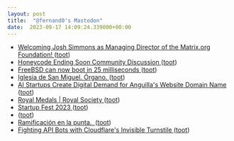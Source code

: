 ```yaml
---
layout: post
title:  "@fernand0's Mastodon"
date:  2023-09-17 14:09:24.339000+00:00
---
```

*  [Welcoming Josh Simmons as Managing Director of the Matrix.org Foundation! ](https://matrix.org/blog/2023/09/introducing-josh-simmons-mnaging-director) ([toot](https://mastodon.social/@fernand0/111080883115589827))
*  [Honeycode Ending Soon Community Discussion ](https://honeycodecommunity.aws/t/honeycode-ending-soon-community-discussion/2831) ([toot](https://mastodon.social/@fernand0/111080219953412207))
*  [FreeBSD can now boot in 25 milliseconds ](https://www.theregister.com/2023/08/29/freebsd_boots_in_25ms) ([toot](https://mastodon.social/@fernand0/111079957641233050))
*  [Iglesia de San Miguel. Órgano. ](https://www.flickr.com/photos/fernand0/53159036503) ([toot](https://mastodon.social/@fernand0/111079939965502926))
*  [AI Startups Create Digital Demand for Anguilla's Website Domain Name ](https://www.bloomberg.com/news/articles/2023-08-31/ai-startups-create-digital-demand-for-anguilla-s-website-domain-nam) ([toot](https://mastodon.social/@fernand0/111079747327785148))
*  [Royal Medals \| Royal Society ](https://royalsociety.org/grants-schemes-awards/awards/royal-medal) ([toot](https://mastodon.social/@fernand0/111079537422254388))
*  [Startup Fest 2023 ](https://zebraventures.eu/startupfest) ([toot](https://mastodon.social/@fernand0/111079304499513284))
*  [ ](https://mastodon.social/users/fernand0/statuses/111076558328227898/activity) ([toot](https://mastodon.social/users/fernand0/statuses/111076558328227898/activity))
*  [Ramificación en la punta.  ](https://avecesunafoto.wordpress.com/2023/09/15/ramificacion-en-la-punta) ([toot](https://mastodon.social/@fernand0/111076093162093833))
*  [Fighting API Bots with Cloudflare's Invisible Turnstile ](https://www.troyhunt.com/fighting-api-bots-with-cloudflares-invisible-turnstile) ([toot](https://mastodon.social/@fernand0/111075991450450938))
